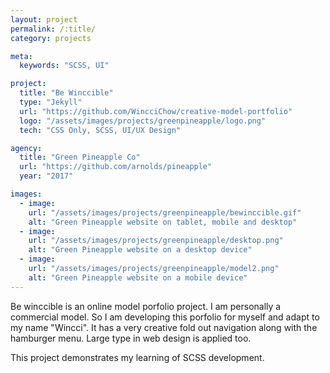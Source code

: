 ```yaml
---
layout: project
permalink: /:title/
category: projects

meta:
  keywords: "SCSS, UI"

project:
  title: "Be Winccible"
  type: "Jekyll"
  url: "https://github.com/WincciChow/creative-model-portfolio"
  logo: "/assets/images/projects/greenpineapple/logo.png"
  tech: "CSS Only, SCSS, UI/UX Design"

agency:
  title: "Green Pineapple Co"
  url: "https://github.com/arnolds/pineapple"
  year: "2017"

images:
  - image:
    url: "/assets/images/projects/greenpineapple/bewinccible.gif"
    alt: "Green Pineapple website on tablet, mobile and desktop"
  - image:
    url: "/assets/images/projects/greenpineapple/desktop.png"
    alt: "Green Pineapple website on a desktop device"
  - image:
    url: "/assets/images/projects/greenpineapple/model2.png"
    alt: "Green Pineapple website on a mobile device"
---
```

<p>Be winccible is an online model porfolio project. I am personally a commercial model. So I am developing this porfolio for myself and adapt to my name "Wincci". It has a very creative fold out navigation along with the hamburger menu. Large type in web design is applied too.
   
   This project demonstrates my learning of SCSS development. </p>
